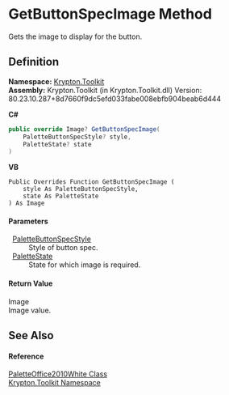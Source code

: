 # GetButtonSpecImage Method


Gets the image to display for the button.



## Definition
**Namespace:** <a href="79d2eac2-21f4-54ff-7552-b20c33c30600.md">Krypton.Toolkit</a>  
**Assembly:** Krypton.Toolkit (in Krypton.Toolkit.dll) Version: 80.23.10.287+8d7660f9dc5efd033fabe008ebfb904beab6d444

**C#**
``` C#
public override Image? GetButtonSpecImage(
	PaletteButtonSpecStyle? style,
	PaletteState? state
)
```
**VB**
``` VB
Public Overrides Function GetButtonSpecImage ( 
	style As PaletteButtonSpecStyle,
	state As PaletteState
) As Image
```



#### Parameters
<dl><dt>  <a href="83478590-f284-d2dc-1763-abdebf00e1cc.md">PaletteButtonSpecStyle</a></dt><dd>Style of button spec.</dd><dt>  <a href="93e626cd-00cf-240e-06c6-ab4d47e982ba.md">PaletteState</a></dt><dd>State for which image is required.</dd></dl>

#### Return Value
Image  
Image value.

## See Also


#### Reference
<a href="fe0eeebe-be87-69d8-f2af-f83146845e87.md">PaletteOffice2010White Class</a>  
<a href="79d2eac2-21f4-54ff-7552-b20c33c30600.md">Krypton.Toolkit Namespace</a>  
